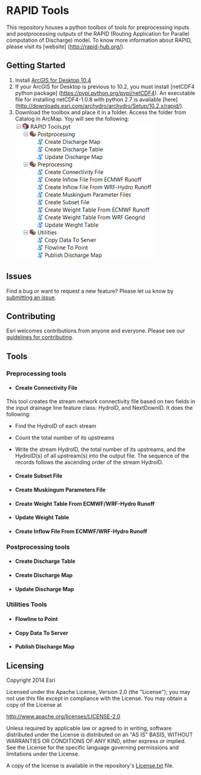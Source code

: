 # RAPID Tools

This repository houses a python toolbox of tools for preprocessing inputs and postprocessing outputs of the RAPID (Routing Application for Parallel computation of Discharge) model. To know more information about RAPID, please visit its [website] (http://rapid-hub.org/).

## Getting Started

1. Install [ArcGIS for Desktop 10.4](http://desktop.arcgis.com/en/arcmap/) 
2. If your ArcGIS for Desktop is previous to 10.2, you must install [netCDF4 python package] (https://pypi.python.org/pypi/netCDF4). An executable file for installing netCDF4-1.0.8 with python 2.7 is available [here] (http://downloads.esri.com/archydro/archydro/Setup/10.2.x/rapid/).
3. Download the toolbox and place it in a folder. Access the folder from Catalog in ArcMap. You will see the following:
![alt tag](/toolbox_screenshot.png)


## Issues

Find a bug or want to request a new feature?  Please let us know by [submitting an issue](https://github.com/Esri/raster-functions/issues).

## Contributing

Esri welcomes contributions from anyone and everyone. Please see our [guidelines for contributing](https://github.com/esri/contributing).


## Tools

### Preprocessing tools

* #### Create Connectivity File
This tool creates the stream network connectivity file based on two fields in the input drainage line feature class: HydroID, and   NextDownID. It does the following:
* Find the HydroID of each stream
* Count the total number of its upstreams
* Write the stream HydroID, the total number of its upstreams, and the HydroID(s) of all upstream(s) into the output file. The sequence of the records follows the ascending order of the stream HydroID.

* #### Create Subset File

* #### Create Muskingum Parameters File

* #### Create Weight Table From ECMWF/WRF-Hydro Runoff

* #### Update Weight Table

* #### Create Inflow File From ECMWF/WRF-Hydro Runoff


### Postprocessing tools

* #### Create Discharge Table

* #### Create Discharge Map

* #### Update Discharge Map


### Utilities Tools

* #### Flowline to Point

* #### Copy Data To Server

* #### Publish Discharge Map


## Licensing
Copyright 2014 Esri

Licensed under the Apache License, Version 2.0 (the "License");
you may not use this file except in compliance with the License.
You may obtain a copy of the License at

   http://www.apache.org/licenses/LICENSE-2.0

Unless required by applicable law or agreed to in writing, software
distributed under the License is distributed on an "AS IS" BASIS,
WITHOUT WARRANTIES OR CONDITIONS OF ANY KIND, either express or implied.
See the License for the specific language governing permissions and
limitations under the License.

A copy of the license is available in the repository's [License.txt](/LICENSE) file.
